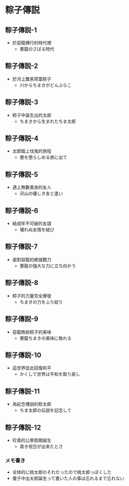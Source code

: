 # 粽子傳説
## 粽子傳説-1
 - 於惡龍横行的時代裡
   - 悪龍のさばる時代

## 粽子傳説-2
 - 於河上飄來荷葉粽子
   - 川からちまきがどんぶらこ

## 粽子傳説-3
 - 粽子中誕生出的太郎
   - ちまきから生まれたちま太郎

## 粽子傳説-4
 - 太郎踏上伐鬼的旅程
   - 悪を懲らしめる旅に出て

## 粽子傳説-5
 - 遇上無數善良的友人
   - 沢山の優しき友と逢い

## 粽子傳説-6
 - 結成牢不可破的友誼
   - 壊れぬ友情を結び

## 粽子傳説-7
 - 面對惡龍的絶強戰力
   - 悪龍の強大な力に立ち向かう

## 粽子傳説-8
 - 粽子的力量完全爆發
   - ちまきの力をふり絞り

## 粽子傳説-9
 - 惡龍敗給粽子的美味
   - 悪龍ちまきの美味に敗れる

## 粽子傳説-10
 - 這世界從此回復和平
   - かくして世界は平和を取り戻し

## 粽子傳説-11
 - 為紀念傳説的粽太郎
   - ちま太郎の伝説を記念して

## 粽子傳説-12
 - 珍貴的公衆假期誕生
   - 貴き祝日が出来たとさ





### メモ書き
 - 全体的に桃太郎のそれだったので桃太郎っぽくした
 - 傻子中出太郎誕生って書いた人の事は忘れるまで忘れない